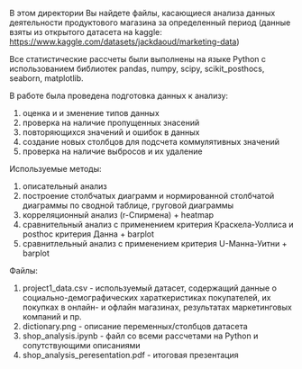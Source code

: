 В этом директории Вы найдете файлы, касающиеся анализа данных деятельности продуктового магазина за определенный период (данные взяты из открытого датасета на kaggle: https://www.kaggle.com/datasets/jackdaoud/marketing-data)

Все статистические рассчеты были выполнены на языке Python с использованием библиотек pandas, numpy, scipy, scikit_posthocs, seaborn, matplotlib.

В работе была проведена подготовка данных к анализу:

1. оценка и и зменение типов данных
2. проверка на наличие пропущенных знасений
3. повторяющихся значений и ошибок в данных
4. создание новых столбцов для подсчета коммулятивных значений
5. проверка на наличие выбросов и их удаление

Используемые методы:
1. описательный анализ
2. построение столбчатых диаграмм и нормированной столбчатой диаграммы по сводной таблице, груговой диаграммы
3. корреляционный анализ (r-Спирмена) + heatmap
4. сравнительный анализ с применением критерия Краскела-Уоллиса и posthoc критерия Данна + barplot
5. сравнитлельный анализ с применением критерия U-Манна-Уитни + barplot

Файлы:
1. project1_data.csv - используемый датасет, содержащий данные о социально-демографических хараткеристиках покупателей, их покупках в онлайн- и офлайн магазинах, результатах маркетинговых компаний и пр.
2. dictionary.png - описание переменных/столбцов датасета
3. shop_analysis.ipynb - файл со всеми рассчетами на Python и сопутствующими описаниями
4. shop_analysis_peresentation.pdf - итоговая презентация
